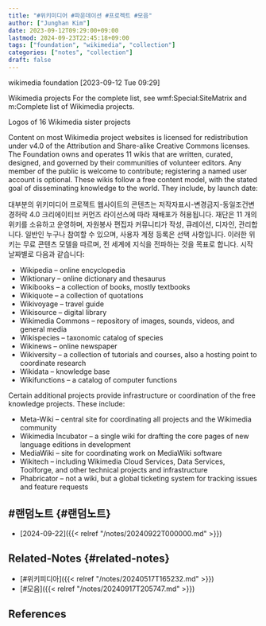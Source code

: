 ```yaml
---
title: "#위키미디어 #파운데이션 #프로젝트 #모음"
author: ["Junghan Kim"]
date: 2023-09-12T09:29:00+09:00
lastmod: 2024-09-23T22:45:18+09:00
tags: ["foundation", "wikimedia", "collection"]
categories: ["notes", "collection"]
draft: false
---
```


wikimedia foundation <span class="timestamp-wrapper"><span class="timestamp">[2023-09-12 Tue 09:29]</span></span>

Wikimedia projects For the complete list, see wmf:Special:SiteMatrix and m:Complete list of Wikimedia projects.

Logos of 16 Wikimedia sister projects

Content on most Wikimedia project websites is licensed for redistribution under v4.0 of the Attribution and Share-alike Creative Commons licenses. The Foundation owns and operates 11 wikis that are written, curated, designed, and governed by their communities of volunteer editors. Any member of the public is welcome to contribute; registering a named user account is optional. These wikis follow a free content model, with the stated goal of disseminating knowledge to the world. They include, by launch date:

대부분의 위키미디어 프로젝트 웹사이트의 콘텐츠는 저작자표시-변경금지-동일조건변경허락 4.0 크리에이티브 커먼즈 라이선스에 따라 재배포가 허용됩니다. 재단은 11 개의 위키를 소유하고 운영하며, 자원봉사 편집자 커뮤니티가 작성, 큐레이션, 디자인, 관리합니다. 일반인 누구나 참여할 수 있으며, 사용자 계정 등록은 선택 사항입니다. 이러한 위키는 무료 콘텐츠 모델을 따르며, 전 세계에 지식을 전파하는 것을 목표로 합니다. 시작 날짜별로 다음과 같습니다:

-   Wikipedia – online encyclopedia
-   Wiktionary – online dictionary and thesaurus
-   Wikibooks – a collection of books, mostly textbooks
-   Wikiquote – a collection of quotations
-   Wikivoyage – travel guide
-   Wikisource – digital library
-   Wikimedia Commons – repository of images, sounds, videos, and general media
-   Wikispecies – taxonomic catalog of species
-   Wikinews – online newspaper
-   Wikiversity – a collection of tutorials and courses, also a hosting point to coordinate research
-   Wikidata – knowledge base
-   Wikifunctions – a catalog of computer functions

Certain additional projects provide infrastructure or coordination of the free knowledge projects. These include:

-   Meta-Wiki – central site for coordinating all projects and the Wikimedia community
-   Wikimedia Incubator – a single wiki for drafting the core pages of new language editions in development
-   MediaWiki – site for coordinating work on MediaWiki software
-   Wikitech – including Wikimedia Cloud Services, Data Services, Toolforge, and other technical projects and infrastructure
-   Phabricator – not a wiki, but a global ticketing system for tracking issues and feature requests


## #랜덤노트 {#랜덤노트}

-   [2024-09-22]({{< relref "/notes/20240922T000000.md" >}})


## Related-Notes {#related-notes}

-   [#위키피디아]({{< relref "/notes/20240517T165232.md" >}})
-   [#모음]({{< relref "/notes/20240917T205747.md" >}})

## References

<style>.csl-entry{text-indent: -1.5em; margin-left: 1.5em;}</style><div class="csl-bib-body">
</div>
